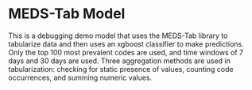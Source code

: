 # MEDS-Tab Model

This is a debugging demo model that uses the MEDS-Tab library to tabularize data and then uses an xgboost classifier to make
predictions. Only the top 100 most prevalent codes are used, and time windows of 7 days and 30 days are used. Three aggregation methods are used in tabularization: checking for static presence of values, counting code occurrences, and summing numeric values.

